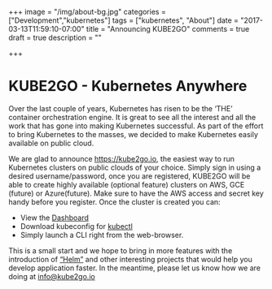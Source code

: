 +++
image = "/img/about-bg.jpg"
categories = ["Development","kubernetes"]
tags = ["kubernetes", "About"]
date = "2017-03-13T11:59:10-07:00"
title = "Announcing KUBE2GO"
comments = true
draft = true
description = ""

+++
# KUBE2GO - Kubernetes Anywhere

Over the last couple of years, Kubernetes has risen to be the ‘THE’ container orchestration engine. It is great to see all the interest and all the work that has gone into making Kubernetes successful.  As part of the effort to bring Kubernetes to the masses, we decided to make Kubernetes easily available on public cloud.

We are glad to announce https://kube2go.io, the easiest way to run Kubernetes clusters on public clouds of your choice. Simply sign in using a desired username/password, once you are registered, KUBE2GO will be able to create highly available (optional feature) clusters on AWS, GCE (future) or Azure(future). Make sure to have the AWS access and secret key handy before you register. Once the cluster is created you can:

  * View the [Dashboard](https://kubernetes.io/docs/user-guide/ui/)
  * Download kubeconfig for [kubectl]( https://kubernetes.io/docs/user-guide/kubectl-overview/)
  * Simply launch a CLI right from the web-browser.



This is a small start and we hope to bring in more features with the introduction of [“Helm”](https://github.com/helm/) and other interesting projects that would help you develop application faster. In the meantime, please let us know how we are doing at info@kube2go.io
